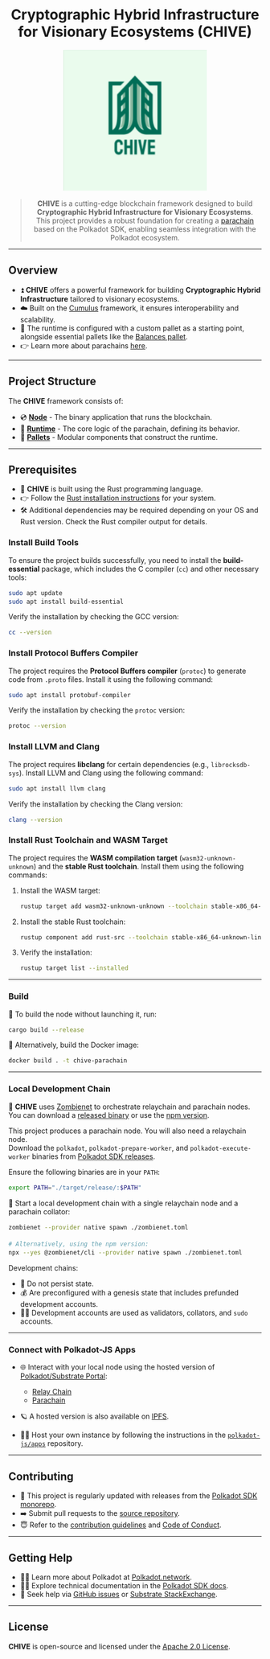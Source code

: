 <div align="center">

# Cryptographic Hybrid Infrastructure for Visionary Ecosystems (CHIVE)

<img height="280px" alt="CHIVE Logo" src="https://github.com/authurlan/chive/raw/main/docs/images/chive_logo.png"/>

> **CHIVE** is a cutting-edge blockchain framework designed to build **Cryptographic Hybrid Infrastructure for Visionary Ecosystems**.  
> This project provides a robust foundation for creating a [parachain](https://wiki.polkadot.network/docs/learn-parachains) based on the Polkadot SDK, enabling seamless integration with the Polkadot ecosystem.

</div>

---

## Overview

* ⏫ **CHIVE** offers a powerful framework for building **Cryptographic Hybrid Infrastructure** tailored to visionary ecosystems.  
* ☁️ Built on the [Cumulus](https://paritytech.github.io/polkadot-sdk/master/polkadot_sdk_docs/polkadot_sdk/cumulus/index.html) framework, it ensures interoperability and scalability.  
* 🔧 The runtime is configured with a custom pallet as a starting point, alongside essential pallets like the [Balances pallet](https://paritytech.github.io/polkadot-sdk/master/pallet_balances/index.html).  
* 👉 Learn more about parachains [here](https://wiki.polkadot.network/docs/learn-parachains).

---

## Project Structure

The **CHIVE** framework consists of:

* 💿 **[Node](./node/README.md)** - The binary application that runs the blockchain.  
* 🧮 **[Runtime](./runtime/README.md)** - The core logic of the parachain, defining its behavior.  
* 🎨 **[Pallets](./pallets/README.md)** - Modular components that construct the runtime.

---

## Prerequisites

* 🦀 **CHIVE** is built using the Rust programming language.  
* 👉 Follow the [Rust installation instructions](https://www.rust-lang.org/tools/install) for your system.  
* 🛠️ Additional dependencies may be required depending on your OS and Rust version. Check the Rust compiler output for details.

### Install Build Tools
To ensure the project builds successfully, you need to install the **build-essential** package, which includes the C compiler (`cc`) and other necessary tools:

```bash
sudo apt update
sudo apt install build-essential
```

Verify the installation by checking the GCC version:

```bash
cc --version
```

### Install Protocol Buffers Compiler
The project requires the **Protocol Buffers compiler** (`protoc`) to generate code from `.proto` files. Install it using the following command:

```bash
sudo apt install protobuf-compiler
```

Verify the installation by checking the `protoc` version:

```bash
protoc --version
```

### Install LLVM and Clang
The project requires **libclang** for certain dependencies (e.g., `librocksdb-sys`). Install LLVM and Clang using the following command:

```bash
sudo apt install llvm clang
```

Verify the installation by checking the Clang version:

```bash
clang --version
```

### Install Rust Toolchain and WASM Target
The project requires the **WASM compilation target** (`wasm32-unknown-unknown`) and the **stable Rust toolchain**. Install them using the following commands:

1. Install the WASM target:
   ```bash
   rustup target add wasm32-unknown-unknown --toolchain stable-x86_64-unknown-linux-gnu
   ```

2. Install the stable Rust toolchain:
   ```bash
   rustup component add rust-src --toolchain stable-x86_64-unknown-linux-gnu
   ```

3. Verify the installation:
   ```bash
   rustup target list --installed
   ```
---

### Build

🔨 To build the node without launching it, run:

```sh
cargo build --release
```

🐳 Alternatively, build the Docker image:

```sh
docker build . -t chive-parachain
```

---

### Local Development Chain

🧟 **CHIVE** uses [Zombienet](https://github.com/paritytech/zombienet) to orchestrate relaychain and parachain nodes.  
You can download a [released binary](https://github.com/paritytech/zombienet/releases/latest) or use the [npm version](https://www.npmjs.com/package/@zombienet/cli).

This project produces a parachain node. You will also need a relaychain node.  
Download the `polkadot`, `polkadot-prepare-worker`, and `polkadot-execute-worker` binaries from [Polkadot SDK releases](https://github.com/paritytech/polkadot-sdk/releases/latest).

Ensure the following binaries are in your `PATH`:

```sh
export PATH="./target/release/:$PATH"
```

👥 Start a local development chain with a single relaychain node and a parachain collator:

```sh
zombienet --provider native spawn ./zombienet.toml

# Alternatively, using the npm version:
npx --yes @zombienet/cli --provider native spawn ./zombienet.toml
```

Development chains:

* 🧹 Do not persist state.  
* 💰 Are preconfigured with a genesis state that includes prefunded development accounts.  
* 🧑‍⚖️ Development accounts are used as validators, collators, and `sudo` accounts.

---

### Connect with Polkadot-JS Apps

* 🌐 Interact with your local node using the hosted version of [Polkadot/Substrate Portal](https://polkadot.js.org/apps/):  
  - [Relay Chain](https://polkadot.js.org/apps/#/explorer?rpc=ws://localhost:9944)  
  - [Parachain](https://polkadot.js.org/apps/#/explorer?rpc=ws://localhost:9988)  

* 🪐 A hosted version is also available on [IPFS](https://dotapps.io/).  

* 🧑‍🔧 Host your own instance by following the instructions in the [`polkadot-js/apps`](https://github.com/polkadot-js/apps) repository.

---

## Contributing

* 🔄 This project is regularly updated with releases from the [Polkadot SDK monorepo](https://github.com/paritytech/polkadot-sdk).  
* ➡️ Submit pull requests to the [source repository](https://github.com/paritytech/polkadot-sdk/tree/master/templates/parachain).  
* 😇 Refer to the [contribution guidelines](https://github.com/paritytech/polkadot-sdk/blob/master/docs/contributor/CONTRIBUTING.md) and [Code of Conduct](https://github.com/paritytech/polkadot-sdk/blob/master/docs/contributor/CODE_OF_CONDUCT.md).

---

## Getting Help

* 🧑‍🏫 Learn more about Polkadot at [Polkadot.network](https://polkadot.network/).  
* 🧑‍🔧 Explore technical documentation in the [Polkadot SDK docs](https://github.com/paritytech/polkadot-sdk#-documentation).  
* 👥 Seek help via [GitHub issues](https://github.com/paritytech/polkadot-sdk/issues) or [Substrate StackExchange](https://substrate.stackexchange.com/).

---

## License

**CHIVE** is open-source and licensed under the [Apache 2.0 License](./LICENSE).
